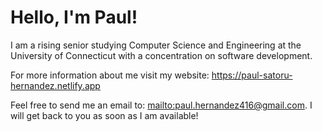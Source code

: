 # Hello, I'm Paul!

I am a rising senior studying Computer Science and Engineering at the University of Connecticut with a concentration on software development.

For more information about me visit my website: https://paul-satoru-hernandez.netlify.app

Feel free to send me an email to: [mailto:paul.hernandez416@gmail.com](paul.hernandez416@gmail.com). I will get back to you as soon as I am available!
